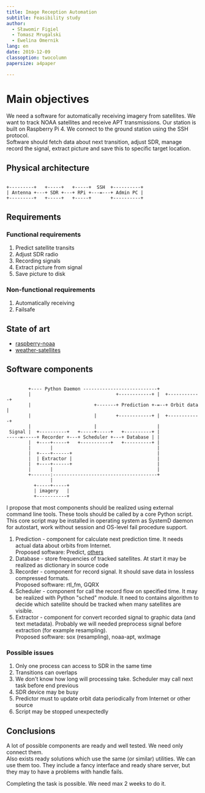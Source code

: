 ```yaml
---
title: Image Reception Automation
subtitle: Feasibility study
author:
  - Sławomir Figiel
  - Tomasz Mrugalski
  - Ewelina Omernik
lang: en
date: 2019-12-09
classoption: twocolumn
papersize: a4paper

---
```


# Main objectives

We need a software for automatically receiving imagery from satellites. We want to track NOAA satellites and receive APT transmissions. Our station is built on Raspberry Pi 4. We connect to the ground station using the SSH protocol.  
Software should fetch data about next transition, adjust SDR, manage record the signal, extract picture and save this to specific target location.

## Physical architecture

~~~~~ {.ditaa }

+---------+   +-----+   +-----+  SSH  +----------+
| Antenna +---+ SDR +---+ RPi +---=---+ Admin PC |
+---------+   +-----+   +-----+       +----------+

~~~~~

## Requirements

### Functional requirements

1. Predict satellite transits
2. Adjust SDR radio
3. Recording signals
4. Extract picture from signal
5. Save picture to disk

### Non-functional requirements

1. Automatically receiving
2. Failsafe

## State of art

- [raspberry-noaa](https://github.com/reynico/raspberry-noaa)
- [weather-satellites](https://github.com/pfranchini/weather-satellites)

## Software components

~~~~~ {.ditaa }

        +---- Python Daemon ---------------------------+
        |                               +------------+ |  +------------+
        |                       +-------+ Prediction +-=--+ Orbit data |
        |                       |       +------------+ |  +------------+
        |                       |                      |
 Signal |  +----------+   +-----+-----+   +----------+ |
-----=-----+ Recorder +---+ Scheduler +---+ Database | |
        |  +----+-----+   +-----------+   +----------+ |
        |       |                                      |
        |  +----+------+                               |
        |  | Extractor |                               |
        |  +----+------+                               |
        |       |                                      |
        +-------:--------------------------------------+
                |
          +-----+-----+
          | imagery   |
          +-----------+

~~~~~

I propose that most components should be realized using external command line tools. These tools should be called by a core Python script. This core script may be installed in operating system as SystemD daemon for autostart, work without session and OS-level fail procedure support.

1. Prediction - component for calculate next prediction time. It needs actual data about orbits from Internet.  
   Proposed software: Predict, [others](https://en.wikipedia.org/wiki/List_of_satellite_pass_predictors)
2. Database - store frequencies of tracked satellites. At start it may be realized as dictionary in source code
3. Recorder - component for record signal. It should save data in lossless compressed formats.  
   Proposed software: rtl_fm, GQRX
4. Scheduler - component for call the record flow on specified time. It may be realized with Python "sched" module. It need to contains algorithm to decide which satellite should be tracked when many satellites are visible.
5. Extractor - component for convert recorded signal to graphic data (and text metadata). Probably we will needed preprocess signal before extraction (for example resampling).  
   Proposed software: sox (resampling), noaa-apt, wxImage

### Possible issues

1. Only one process can access to SDR in the same time
2. Transitions can overlaps
3. We don't know how long will processing take. Scheduler may call next task before end previous
4. SDR device may be busy
5. Predictor must to update orbit data periodically from Internet or other source
6. Script may be stopped unexpectedly

## Conclusions

A lot of possible components are ready and well tested. We need only connect them.  
Also exists ready solutions which use the same (or similar) utilities. We can use them too. They include a fancy interface and ready share server, but they may to have a problems with handle fails.

Completing the task is possible. We need max 2 weeks to do it.
